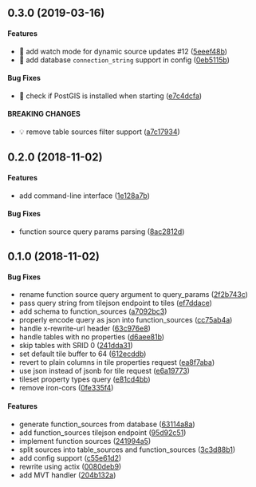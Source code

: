 <a name="0.3.0"></a>

## 0.3.0 (2019-03-16)

#### Features

- 🎸 add watch mode for dynamic source updates #12 ([5eeef48b](https://github.com/urbica/martin/commit/5eeef48b30ae22df83d1cff12ea1c6410e741b6b))
- 🎸 add database `connection_string` support in config ([0eb5115b](https://github.com/urbica/martin/commit/0eb5115ba161e3d40e74fab4814d171b55de6804))

#### Bug Fixes

- 🐛 check if PostGIS is installed when starting ([e7c4dcfa](https://github.com/urbica/martin/commit/e7c4dcfa140fa6bc774fe185cb57159eeb9062e7))

#### BREAKING CHANGES

- 💡 remove table sources filter support ([a7c17934](https://github.com/urbica/martin/commit/a7c17934e2ea4188b2d4bd20e714441f30ea2731))

<a name="0.2.0"></a>

## 0.2.0 (2018-11-02)

#### Features

- add command-line interface ([1e128a7b](https://github.com/urbica/martin/commit/1e128a7bef484e116773d08e1e2e1a9be604aa9f))

#### Bug Fixes

- function source query params parsing ([8ac2812d](https://github.com/urbica/martin/commit/8ac2812d05ae993ea5c9013877ab4c6a1906454a))

<a name="0.1.0"></a>

## 0.1.0 (2018-11-02)

#### Bug Fixes

- rename function source query argument to query_params ([2f2b743c](https://github.com/urbica/martin/commit/2f2b743c33dcfc0f8494ec1f8a7e7c4bd0b124dc))
- pass query string from tilejson endpoint to tiles ([ef7ddace](https://github.com/urbica/martin/commit/ef7ddace17cc11433824942c2ae68ffecb00538a))
- add schema to function_sources ([a7092bc3](https://github.com/urbica/martin/commit/a7092bc3b86c35c4f7d2d14d699e1239b19d875b))
- properly encode query as json into function_sources ([cc75ab4a](https://github.com/urbica/martin/commit/cc75ab4a8e68c8291b33badb80fd8065ea4476d7))
- handle x-rewrite-url header ([63c976e8](https://github.com/urbica/martin/commit/63c976e8b9a598783150f9ef957e926d20ccf825))
- handle tables with no properties ([d6aee81b](https://github.com/urbica/martin/commit/d6aee81b1bff47a7c3f46e4c26a07a2843a9c707))
- skip tables with SRID 0 ([241dda31](https://github.com/urbica/martin/commit/241dda318453fb3bfc656793a1cef0fa6923114e))
- set default tile buffer to 64 ([612ecddb](https://github.com/urbica/martin/commit/612ecddb99f33420077dcd3f1ca0ac9666e741b6))
- revert to plain columns in tile properties request ([ea8f7aba](https://github.com/urbica/martin/commit/ea8f7abaadfd79d407a88e301e85a7ea0cd4a37d))
- use json instead of jsonb for tile request ([e6a19773](https://github.com/urbica/martin/commit/e6a19773bf523950db006538c09fbcf05124006f))
- tileset property types query ([e81cd4bb](https://github.com/urbica/martin/commit/e81cd4bb98ed77761d646a4fb82cf90ac8855963))
- remove iron-cors ([0fe335f4](https://github.com/urbica/martin/commit/0fe335f417ef27b92c538190867ab54210ef7e3a))

#### Features

- generate function_sources from database ([63114a8a](https://github.com/urbica/martin/commit/63114a8a11e0d383e8b52f428a54d0e114b3ab9d))
- add function_sources tilejson endpoint ([95d92c51](https://github.com/urbica/martin/commit/95d92c51ed14bb98f8f149d08e9a61dc02212481))
- implement function sources ([241994a5](https://github.com/urbica/martin/commit/241994a57072c3fb9c7d4344502bd9a8b6be507e))
- split sources into table_sources and function_sources ([3c3d88b1](https://github.com/urbica/martin/commit/3c3d88b1849cadc92fde969441553820259b69af))
- add config support ([c55e61d2](https://github.com/urbica/martin/commit/c55e61d27f62f2d23c7c6af4512a1a2f32dad282))
- rewrite using actix ([0080deb9](https://github.com/urbica/martin/commit/0080deb92c8b14668ee0fe6d934a1de8e3627639))
- add MVT handler ([204b132a](https://github.com/urbica/martin/commit/204b132a2699d8d1b20a7b1cabefb4e8ef749d87))

